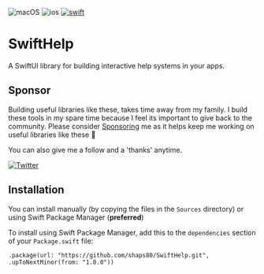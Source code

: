 ![macOS](https://img.shields.io/badge/macOS-EE751F)
![ios](https://img.shields.io/badge/iOS-0C62C7)
[![swift](https://img.shields.io/endpoint?url=https%3A%2F%2Fswiftpackageindex.com%2Fapi%2Fpackages%2Fshaps80%2FSwiftHelp%2Fbadge%3Ftype%3Dswift-versions)](https://swiftpackageindex.com/shaps80/SwiftHelp)

# SwiftHelp

A SwiftUI library for building interactive help systems in your apps.

## Sponsor

Building useful libraries like these, takes time away from my family. I build these tools in my spare time because I feel its important to give back to the community. Please consider [Sponsoring](https://github.com/sponsors/shaps80) me as it helps keep me working on useful libraries like these 😬

You can also give me a follow and a 'thanks' anytime.

[![Twitter](https://img.shields.io/badge/Twitter-@shaps-4AC71B)](http://twitter.com/shaps)

## Installation

You can install manually (by copying the files in the `Sources` directory) or using Swift Package Manager (**preferred**)

To install using Swift Package Manager, add this to the `dependencies` section of your `Package.swift` file:

`.package(url: "https://github.com/shaps80/SwiftHelp.git", .upToNextMinor(from: "1.0.0"))`
